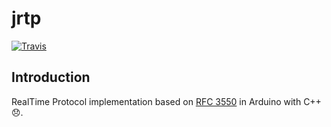 # jrtp
[![Travis](https://img.shields.io/travis/1995parham/jrtp.svg)](https://travis-ci.org/1995parham/jrtp)

## Introduction
RealTime Protocol implementation based on [RFC 3550](https://tools.ietf.org/html/rfc3550) in Arduino with C++ :disappointed:.
